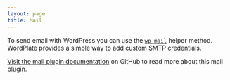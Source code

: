 ```yaml
---
layout: page
title: Mail
---
```


To send email with WordPress you can use the [`wp_mail`](https://developer.wordpress.org/reference/functions/wp_mail) helper method. WordPlate provides a simple way to add custom SMTP credentials.

[Visit the mail plugin documentation](https://github.com/wordplate/mail#readme) on GitHub to read more about this mail plugin.
